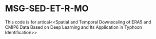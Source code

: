 # MSG-SED-ET-R-MO
This code is for artical&lt;&lt;Spatial and Temporal Downscaling of ERA5 and CMIP6 Data Based on Deep Learning and Its Application in Typhoon Identification>>
